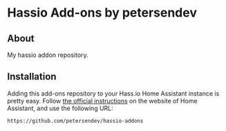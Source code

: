 # Hassio Add-ons by petersendev

## About
My hassio addon repository.

## Installation

Adding this add-ons repository to your Hass.io Home Assistant instance is
pretty easy. Follow [the official instructions][third-party-addons] on the
website of Home Assistant, and use the following URL:

```txt
https://github.com/petersendev/hassio-addons
```

[third-party-addons]: https://home-assistant.io/hassio/installing_third_party_addons/